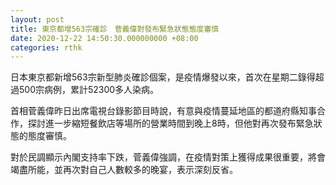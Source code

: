 ```yaml
---
layout: post
title: 東京都增563宗確診　菅義偉對發布緊急狀態態度審慎
date: 2020-12-22 14:50:30.000000000 +08:00
categories: rthk
---
```


日本東京都新增563宗新型肺炎確診個案，是疫情爆發以來，首次在星期二錄得超過500宗病例，累計52300多人染病。

首相菅義偉昨日出席電視台錄影節目時說，有意與疫情蔓延地區的都道府縣知事合作，探討進一步縮短餐飲店等場所的營業時間到晚上8時，但他對再次發布緊急狀態的態度審慎。

對於民調顯示內閣支持率下跌，菅義偉強調，在疫情對策上獲得成果很重要，將會竭盡所能，並再次對自己人數較多的晚宴，表示深刻反省。
